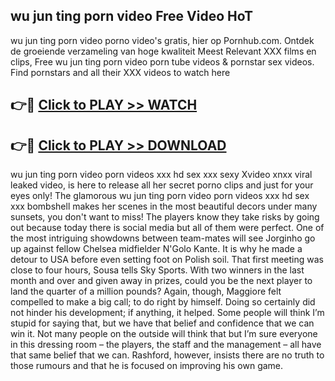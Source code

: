 ## wu jun ting porn video Free Video HoT 

wu jun ting porn video porno video's gratis, hier op Pornhub.com. Ontdek de groeiende verzameling van hoge kwaliteit Meest Relevant XXX films en clips,
Free wu jun ting porn video porn tube videos & pornstar sex videos. Find pornstars and all their XXX videos to watch here


## 👉🔴 [Click to PLAY >> WATCH](http://us.freeplayer.one?title=wu_jun_ting_porn_video&ref=16D)

## 👉🔴 [Click to PLAY >> DOWNLOAD](http://us.freeplayer.one?title=wu_jun_ting_porn_video&ref=16D)


wu jun ting porn video porn videos xxx hd sex xxx sexy Xvideo xnxx viral leaked video, is here to release all her secret porno clips and just for your eyes only! The glamorous wu jun ting porn video porn videos xxx hd sex xxx bombshell makes her scenes in the most beautiful decors under many sunsets, you don't want to miss! The players know they take risks by going out because today there is social media but all of them were perfect. One of the most intriguing showdowns between team-mates will see Jorginho go up against fellow Chelsea midfielder N'Golo Kante. It is why he made a detour to USA before even setting foot on Polish soil. That first meeting was close to four hours, Sousa tells Sky Sports. With two winners in the last month and over and given away in prizes, could you be the next player to land the quarter of a million pounds? Again, though, Maggiore felt compelled to make a big call; to do right by himself. Doing so certainly did not hinder his development; if anything, it helped. Some people will think I’m stupid for saying that, but we have that belief and confidence that we can win it. Not many people on the outside will think that but I’m sure everyone in this dressing room – the players, the staff and the management – all have that same belief that we can. Rashford, however, insists there are no truth to those rumours and that he is focused on improving his own game.